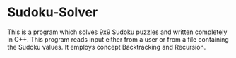 # Sudoku-Solver
This is a program which solves 9x9 Sudoku puzzles and written completely in C++. This program reads input either from a user or from a file containing the Sudoku values. It employs concept Backtracking and Recursion.
